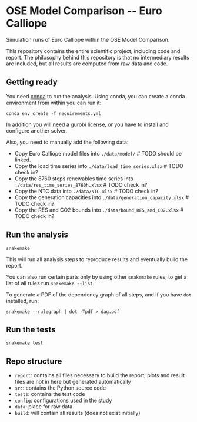 # OSE Model Comparison -- Euro Calliope

Simulation runs of Euro Calliope within the OSE Model Comparison.

This repository contains the entire scientific project, including code and report. The philosophy behind this repository is that no intermediary results are included, but all results are computed from raw data and code.

## Getting ready

You need [conda](https://conda.io/docs/index.html) to run the analysis. Using conda, you can create a conda environment from within you can run it:

    conda env create -f requirements.yml

In addition you will need a gurobi license, or you have to install and configure another solver.

Also, you need to manually add the following data:

* Copy Euro Calliope model files into `./data/model/` # TODO should be linked.
* Copy the load time series into `./data/load_time_series.xlsx` # TODO check in?
* Copy the 8760 steps renewables time series into `./data/res_time_series_8760h.xlsx` # TODO check in?
* Copy the NTC data into `./data/NTC.xlsx` # TODO check in?
* Copy the generation capacities into `./data/generation_capacity.xlsx` # TODO check in?
* Copy the RES and CO2 bounds into `./data/bound_RES_and_CO2.xlsx` # TODO check in?

## Run the analysis

    snakemake

This will run all analysis steps to reproduce results and eventually build the report.

You can also run certain parts only by using other `snakemake` rules; to get a list of all rules run `snakemake --list`.

To generate a PDF of the dependency graph of all steps, and if you have `dot` installed, run:

    snakemake --rulegraph | dot -Tpdf > dag.pdf

## Run the tests

    snakemake test

## Repo structure

* `report`: contains all files necessary to build the report; plots and result files are not in here but generated automatically
* `src`: contains the Python source code
* `tests`: contains the test code
* `config`: configurations used in the study
* `data`: place for raw data
* `build`: will contain all results (does not exist initially)
